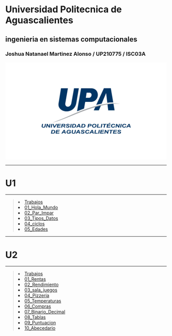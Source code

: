 # Universidad Politecnica de Aguascalientes 
## ingenieria en sistemas computacionales 
### Joshua Natanael Martinez Alonso / UP210775 / ISC03A

![m](U1/Imagenes/UPA2.jpg)

- - -
# U1
- - -

>[<li>Trabajos</li>](https://github.com/UP210775/UP210775_CPP/blob/main/U1/01_Hola_mundo.cpp)
>[<li>01_Hola_Mundo</li>](https://github.com/UP210775/UP210775_CPP/blob/main/U1/01_Hola_mundo.cpp)
>[<li>02_Par_Impar</li>](https://github.com/UP210775/UP210775_CPP/blob/main/U1/02_par_Impar.cpp)
>[<li>03_Tipos_Datos</li>](https://github.com/UP210775/UP210775_CPP/blob/main/U1/03_Tipos_Datos.cpp)
>[<li>04_ciclos</li>](https://github.com/UP210775/UP210775_CPP/blob/main/U1/04_ciclos.cpp)
>[<li>05_Edades</li>](https://github.com/UP210775/UP210775_CPP/blob/main/U1/README.md)

- - - 
# U2
- - -

>[<li>Trabajos</li>](https://github.com/UP210775/UP210775_CPP/blob/main/U2/01_Rentas.cpp)
>[<li>01_Rentas</li>](https://github.com/UP210775/UP210775_CPP/blob/main/U2/01_Rentas.cpp)
>[<li>02_Rendimiento</li>](https://github.com/UP210775/UP210775_CPP/blob/main/U2/02_Rendimiento.cpp)
>[<li>03_sala_juegos</li>](https://github.com/UP210775/UP210775_CPP/blob/main/U2/03_sala_juegos.cpp)
>[<li>04_Pizzeria</li>](https://github.com/UP210775/UP210775_CPP/blob/main/U2/04_pizzeria.cpp)
>[<li>05_Temperaturas</li>](https://github.com/UP210775/UP210775_CPP/blob/main/U2/05_temperaturas.cpp)
>[<li>06_Compras</li>](https://github.com/UP210775/UP210775_CPP/blob/main/U2/06_compras.cpp)
>[<li>07_Binario_Decimal</li>](https://github.com/UP210775/UP210775_CPP/blob/main/U2/07_Binario_Decimal.cpp)
>[<li>08_Tablas</li>](https://github.com/UP210775/UP210775_CPP/blob/main/U2/08_Tablas.cpp)
>[<li>09_Puntuacion</li>](https://github.com/UP210775/UP210775_CPP/blob/main/U2/09_puntuacion.cpp)
>[<li>10_Abecedario</li>](https://github.com/UP210775/UP210775_CPP/blob/main/U2/10_Abecedario.CPP)
